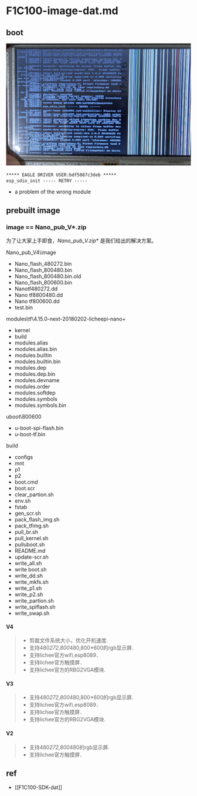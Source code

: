 

# F1C100-image-dat.md


## boot 

![](2025-07-16-13-56-44.png)

    ***** EAGLE DRIVER USER:bdf5087c3deb *****
    esp_sdio_init ----- RETRY -----

- a problem of the wrong module 



## prebuilt image

### image == Nano_pub_V*.zip

为了让大家上手即食，**Nano_pub_V*.zip** 是我们给出的解决方案。

Nano_pub_V4\image

- Nano_flash_480272.bin
- Nano_flash_800480.bin
- Nano_flash_800480.bin.old
- Nano_flash_800600.bin
- Nanotf480272.dd
- Nano tf8800480.dd
- Nano tf800600.dd
- test.bin

modules\tf\4.15.0-next-20180202-licheepi-nano+

- kernel
- build
- modules.alias
- modules.alias.bin
- modules.builtin
- modules.builtin.bin
- modules.dep
- modules.dep.bin
- modules.devname
- modules.order
- modules.softdep
- modules.symbols
- modules.symbols.bin

uboot\800600

- u-boot-spi-flash.bin
- u-boot-tf.bin

build

- configs
- mnt
- p1
- p2
- boot.cmd
- boot.scr
- clear_partion.sh
- env.sh
- fstab
- gen_scr.sh
- pack_flash_img.sh
- pack_tfimg.sh
- pull_br.sh
- pull_kernel.sh
- pulluboot.sh
- README.md
- update-scr.sh
- write_all.sh
- write boot.sh
- write_dd.sh
- write_mkfs.sh
- write_p1.sh
- write_p2.sh
- write_partion.sh
- write_spiflash.sh
- write_swap.sh

#### V4
> * 剪裁文件系统大小，优化开机速度.
> * 支持480*272,800*480,800*600的rgb显示屏.
> * 支持lichee官方wifi,esp8089．
> * 支持lichee官方触摸屏．
> * 支持lichee官方的RBG2VGA模块.

#### V3
> * 支持480*272,800*480,800*600的rgb显示屏.
> * 支持lichee官方wifi,esp8089．
> * 支持lichee官方触摸屏．
> * 支持lichee官方的RBG2VGA模块.

#### V2
> * 支持480*272,800*480的rgb显示屏.
> * 支持lichee官方触摸屏．

## ref 

- [[F1C100-SDK-dat]]

